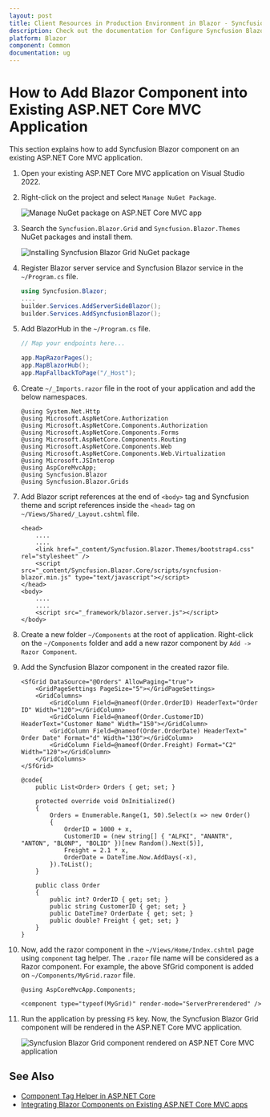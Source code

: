 ```yaml
---
layout: post
title: Client Resources in Production Environment in Blazor - Syncfusion
description: Check out the documentation for Configure Syncfusion Blazor Client Resources in Production Environment in Blazor
platform: Blazor
component: Common
documentation: ug
---
```


# How to Add Blazor Component into Existing ASP.NET Core MVC Application

This section explains how to add Syncfusion Blazor component on an existing ASP.NET Core MVC application.

1. Open your existing ASP.NET Core MVC application on Visual Studio 2022.

2. Right-click on the project and select `Manage NuGet Package`.

    ![Manage NuGet package on ASP.NET Core MVC app](images/asp-mvc-manage-nuget-package.png)

3. Search the `Syncfusion.Blazor.Grid` and `Syncfusion.Blazor.Themes` NuGet packages and install them.

    ![Installing Syncfusion Blazor Grid NuGet package](images/asp-mvc-install-nuget.png)

4. Register Blazor server service and Syncfusion Blazor service in the `~/Program.cs` file.

    ```c#
    using Syncfusion.Blazor;
    ....
    builder.Services.AddServerSideBlazor();
    builder.Services.AddSyncfusionBlazor();

    ```

5. Add BlazorHub in the `~/Program.cs` file.

    ```c#
    // Map your endpoints here...

    app.MapRazorPages();
    app.MapBlazorHub();
    app.MapFallbackToPage("/_Host");
    ```

6. Create `~/_Imports.razor` file in the root of your application and add the below namespaces.

    ```cshtml
    @using System.Net.Http
    @using Microsoft.AspNetCore.Authorization
    @using Microsoft.AspNetCore.Components.Authorization
    @using Microsoft.AspNetCore.Components.Forms
    @using Microsoft.AspNetCore.Components.Routing
    @using Microsoft.AspNetCore.Components.Web
    @using Microsoft.AspNetCore.Components.Web.Virtualization
    @using Microsoft.JSInterop
    @using AspCoreMvcApp;
    @using Syncfusion.Blazor
    @using Syncfusion.Blazor.Grids
    ```

7. Add Blazor script references at the end of `<body>` tag and Syncfusion theme and script references inside the `<head>` tag on `~/Views/Shared/_Layout.cshtml` file.

    ```cshtml
    <head>
        ....
        ....
        <link href="_content/Syncfusion.Blazor.Themes/bootstrap4.css" rel="stylesheet" />
        <script src="_content/Syncfusion.Blazor.Core/scripts/syncfusion-blazor.min.js" type="text/javascript"></script>
    </head>
    <body>
        ....
        ....
        <script src="_framework/blazor.server.js"></script>
    </body>
    ```

8. Create a new folder `~/Components` at the root of application. Right-click on the `~/Components` folder and add a new razor component by `Add -> Razor Component`.

9. Add the Syncfusion Blazor component in the created razor file.

    ```cshtml
    <SfGrid DataSource="@Orders" AllowPaging="true">
        <GridPageSettings PageSize="5"></GridPageSettings>
        <GridColumns>
            <GridColumn Field=@nameof(Order.OrderID) HeaderText="Order ID" Width="120"></GridColumn>
            <GridColumn Field=@nameof(Order.CustomerID) HeaderText="Customer Name" Width="150"></GridColumn>
            <GridColumn Field=@nameof(Order.OrderDate) HeaderText=" Order Date" Format="d" Width="130"></GridColumn>
            <GridColumn Field=@nameof(Order.Freight) Format="C2" Width="120"></GridColumn>
        </GridColumns>
    </SfGrid>

    @code{
        public List<Order> Orders { get; set; }

        protected override void OnInitialized()
        {
            Orders = Enumerable.Range(1, 50).Select(x => new Order()
            {
                OrderID = 1000 + x,
                CustomerID = (new string[] { "ALFKI", "ANANTR", "ANTON", "BLONP", "BOLID" })[new Random().Next(5)],
                Freight = 2.1 * x,
                OrderDate = DateTime.Now.AddDays(-x),
            }).ToList();
        }

        public class Order
        {
            public int? OrderID { get; set; }
            public string CustomerID { get; set; }
            public DateTime? OrderDate { get; set; }
            public double? Freight { get; set; }
        }
    }
    ```

10. Now, add the razor component in the `~/Views/Home/Index.cshtml` page using `component` tag helper. The `.razor` file name will be considered as a Razor component. For example, the above SfGrid component is added on `~/Components/MyGrid.razor` file.

    ```cshtml
    @using AspCoreMvcApp.Components;

    <component type="typeof(MyGrid)" render-mode="ServerPrerendered" />
    ```

11. Run the application by pressing `F5` key. Now, the Syncfusion Blazor Grid component will be rendered in the ASP.NET Core MVC application.

    ![Syncfusion Blazor Grid component rendered on ASP.NET Core MVC application](images/asp-mvc-grid.png)

## See Also

* [Component Tag Helper in ASP.NET Core](https://learn.microsoft.com/en-us/aspnet/core/mvc/views/tag-helpers/built-in/component-tag-helper?view=aspnetcore-7.0)
* [Integrating Blazor Components on Existing ASP.NET Core MVC apps](https://devblogs.microsoft.com/premier-developer/integrating-blazor-components-into-existing-asp-net-core-mvc-apps/)
